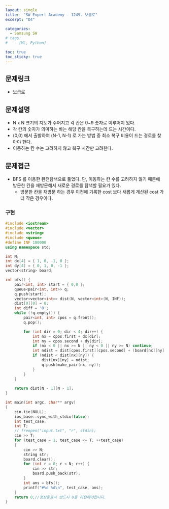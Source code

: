 ```yaml
---
layout: single
title:  "SW Expert Academy - 1249. 보급로"
excerpt: "D4"

categories:
  - Samsung SW
# tags:
#   - [ML, Python]

toc: true
toc_sticky: true
---
```


## 문제링크
- [보급로](https://swexpertacademy.com/main/code/problem/problemDetail.do?problemLevel=3&problemLevel=4&contestProbId=AV15QRX6APsCFAYD&categoryId=AV15QRX6APsCFAYD&categoryType=CODE&problemTitle=&orderBy=INQUERY_COUNT&selectCodeLang=ALL&select-1=4&pageSize=10&pageIndex=1)

## 문제설명
- N x N 크기의 지도가 주어지고 각 칸은 0~9 숫자로 이루어져 있다.
- 각 칸의 숫자가 의미하는 바는 해당 칸을 복구하는데 드는 시간이다.
- (0,0) 에서 출발하여 (N-1, N-1) 로 가는 방법 중 최소 복구 비용이 드는 경로를 찾아야 한다.
- 이동하는 칸 수는 고려하지 않고 복구 시간만 고려한다.

## 문제접근
- BFS 를 이용한 완전탐색으로 풀었다. 단, 이동하는 칸 수를 고려하지 않기 때문에 방문한 칸을 재방문해서 새로운 경로를 탐색할 필요가 있다.
    - 방문한 칸을 재방문 하는 경우 이전에 기록한 cost 보다 새롭게 계산된 cost 가 더 작은 경우이다.

### 구현
```c++
#include <iostream>
#include <vector>
#include <string>
#include <queue>
#define INF 100000
using namespace std;

int N;
int dx[4] = { 1, 0, -1, 0 };
int dy[4] = { 0, 1, 0, -1 };
vector<string> board;

int bfs() {
	pair<int, int> start = { 0,0 };
	queue<pair<int, int>> q;
	q.push(start);
	vector<vector<int>> dist(N, vector<int>(N, INF));
	dist[0][0] = 0;
	int diff = '0';
	while (!q.empty()) {
		pair<int, int> cpos = q.front();
		q.pop();

		for (int dir = 0; dir < 4; dir++) {
			int nx = cpos.first + dx[dir];
			int ny = cpos.second + dy[dir];
			if (nx < 0 || nx >= N || ny < 0 || ny >= N) continue;
			int ndist = dist[cpos.first][cpos.second] + (board[nx][ny] - diff);
			if (ndist < dist[nx][ny]) {
				dist[nx][ny] = ndist;
				q.push(make_pair(nx, ny));
			}
		}
	}
	
	return dist[N - 1][N - 1];
}

int main(int argc, char** argv)
{
	cin.tie(NULL);
	ios_base::sync_with_stdio(false);
	int test_case;
	int T;
	// freopen("input.txt", "r", stdin);
	cin >> T;
	for (test_case = 1; test_case <= T; ++test_case)
	{
		cin >> N;
		string str;
		board.clear();
		for (int r = 0; r < N; r++) {
			cin >> str;
			board.push_back(str);
		}
		int ans = bfs();
		printf("#%d %d\n", test_case, ans);
	}
	return 0;//정상종료시 반드시 0을 리턴해야합니다.
}
```
